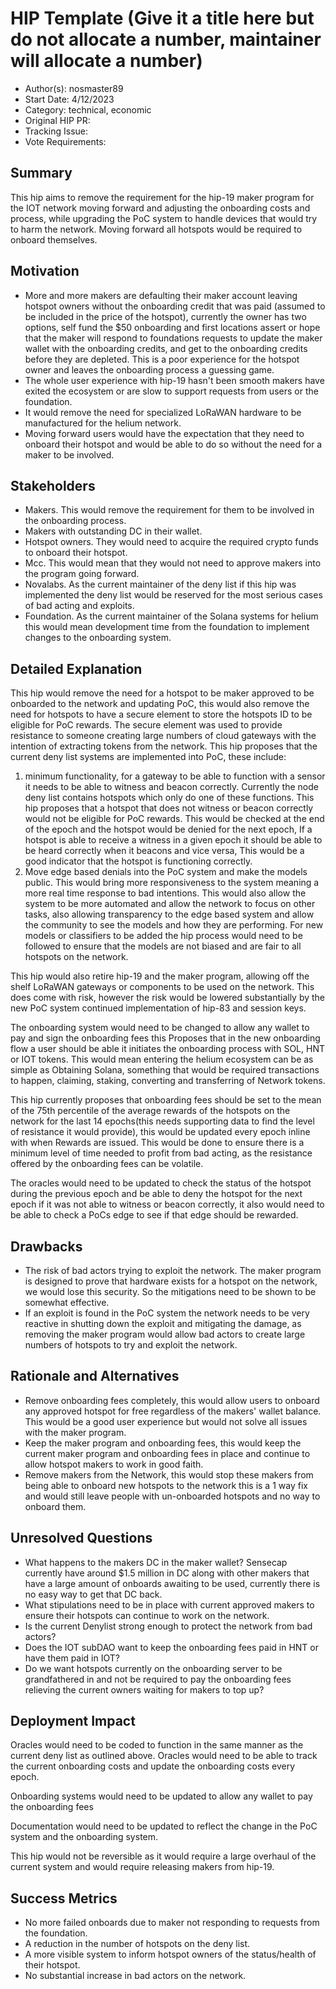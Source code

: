 # HIP Template (Give it a title here but do not allocate a number, maintainer will allocate a number)

- Author(s): nosmaster89
- Start Date: 4/12/2023
- Category: technical, economic
- Original HIP PR: <!-- leave this empty; maintainer will fill in ID of this pull request -->
- Tracking Issue: <!-- leave this empty; maintainer will create a discussion issue -->
- Vote Requirements: <!-- veHNT Holders, veIOT Holders, or veMOBILE Holders -->

## Summary

This hip aims to remove the requirement for the hip-19 maker program for the IOT network moving forward and adjusting the onboarding costs and process, while upgrading the PoC system to handle devices that would try to harm the network. Moving forward all hotspots would be required to onboard themselves. 

## Motivation

- More and more makers are defaulting their maker account leaving hotspot owners without the onboarding credit that was paid (assumed to be included in the price of the hotspot), currently the owner has two options, self fund the $50 onboarding and first locations assert or hope that the maker will respond to foundations requests to update the maker wallet with the onboarding credits, and get to the onboarding credits before they are depleted. This is a poor experience for the hotspot owner and leaves the onboarding process a guessing game.
- The whole user experience with hip-19 hasn't been smooth makers have exited the ecosystem or are slow to support requests from users or the foundation.
- It would remove the need for specialized LoRaWAN hardware to be manufactured for the helium network.
- Moving forward users would have the expectation that they need to onboard their hotspot and would be able to do so without the need for a maker to be involved.

## Stakeholders

- Makers. This would remove the requirement for them to be involved in the onboarding process.
- Makers with outstanding DC in their wallet.
- Hotspot owners. They would need to acquire the required crypto funds to onboard their hotspot.
- Mcc. This would mean that they would not need to approve makers into the program going forward.
- Novalabs. As the current maintainer of the deny list if this hip was implemented the deny list would be reserved for the most serious cases of bad acting and exploits.
- Foundation. As the current maintainer of the Solana systems for helium this would mean development time from the foundation to implement changes to the onboarding system.

## Detailed Explanation

This hip would remove the need for a hotspot to be maker approved to be onboarded to the network and updating PoC, this would also remove the need for hotspots to have a secure element to store the hotspots ID to be eligible for PoC rewards. The secure element was used to provide resistance to someone creating large numbers of cloud gateways with the intention of extracting tokens from the network. This hip proposes that the current deny list systems are implemented into PoC, these include:
1) minimum functionality, for a gateway to be able to function with a sensor it needs to be able to witness and beacon correctly. Currently the node deny list contains hotspots which only do one of these functions. This hip proposes that a hotspot that does not witness or beacon correctly would not be eligible for PoC rewards. This would be checked at the end of the epoch and the hotspot would be denied for the next epoch, If a hotspot is able to receive a witness in a given epoch it should be able to be heard correctly when it beacons and vice versa, This would be a good indicator that the hotspot is functioning correctly.
2) Move edge based denials into the PoC system and make the models public. This would bring more responsiveness to the system meaning a more real time response to bad intentions. This would also allow the system to be more automated and allow the network to focus on other tasks, also allowing transparency to the edge based system and allow the community to see the models and how they are performing. 
For new models or classifiers to be added the hip process would need to be followed to ensure that the models are not biased and are fair to all hotspots on the network.

This hip would also retire hip-19 and the maker program, allowing off the shelf LoRaWAN gateways or components to be used on the network. This does come with risk, however the risk would be lowered substantially by the new PoC system continued implementation of hip-83 and session keys.

The onboarding system would need to be changed to allow any wallet to pay and sign the onboarding fees this Proposes that in the new onboarding flow a user should be able it initiates the onboarding process with SOL, HNT or IOT tokens. This would mean entering the helium ecosystem can be as simple as Obtaining Solana, something that would be required transactions to happen, claiming, staking, converting and transferring of Network tokens.

This hip currently proposes that onboarding fees should be set to the mean of the 75th percentile of the average rewards of the hotspots on the network for the last 14 epochs(this needs supporting data to find the level of resistance it would provide), this would be updated every epoch inline with when Rewards are issued. This would be done to ensure there is a minimum level of time needed to profit from bad acting, as the resistance offered by the onboarding fees can be volatile.

The oracles would need to be updated to check the status of the hotspot during the previous epoch and be able to deny the hotspot for the next epoch if it was not able to witness or beacon correctly, it also would need to be able to check a PoCs edge to see if that edge should be rewarded. 

## Drawbacks

- The risk of bad actors trying to exploit the network. The maker program is designed to prove that hardware exists for a hotspot on the network, we would lose this security. So the mitigations need to be shown to be somewhat effective.
- If an exploit is found in the PoC system the network needs to be very reactive in shutting down the exploit and mitigating the damage, as removing the maker program would allow bad actors to create large numbers of hotspots to try and exploit the network.

## Rationale and Alternatives

- Remove onboarding fees completely, this would allow users to onboard any approved hotspot for free regardless of the makers' wallet balance. This would be a good user experience but would not solve all issues with the maker program.
- Keep the maker program and onboarding fees, this would keep the current maker program and onboarding fees in place and continue to allow hotspot makers to work in good faith.
- Remove makers from the Network, this would stop these makers from being able to onboard new hotspots to the network this is a 1 way fix and would still leave people with un-onboarded hotspots and no way to onboard them.



## Unresolved Questions

- What happens to the makers DC in the maker wallet? Sensecap currently have around $1.5 million in DC along with other makers that have a large amount of onboards awaiting to be used, currently there is no easy way to get that DC back.
- What stipulations need to be in place with current approved makers to ensure their hotspots can continue to work on the network.
- Is the current Denylist strong enough to protect the network from bad actors?
- Does the IOT subDAO want to keep the onboarding fees paid in HNT or have them paid in IOT?
- Do we want hotspots currently on the onboarding server to be grandfathered in and not be required to pay the onboarding fees relieving the current owners waiting for makers to top up?


## Deployment Impact

Oracles would need to be coded to function in the same manner as the current deny list as outlined above.
Oracles would need to be able to track the current onboarding costs and update the onboarding costs every epoch.


Onboarding systems would need to be updated to allow any wallet to pay the onboarding fees

Documentation would need to be updated to reflect the change in the PoC system and the onboarding system.

This hip would not be reversible as it would require a large overhaul of the current system and would require releasing makers from hip-19.



## Success Metrics

- No more failed onboards due to maker not responding to requests from the foundation.
- A reduction in the number of hotspots on the deny list.
- A more visible system to inform hotspot owners of the status/health of their hotspot.
- No substantial increase in bad actors on the network.